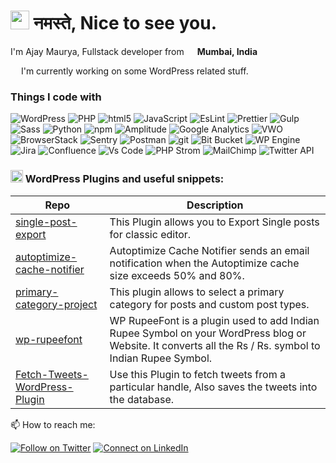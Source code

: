 <h1><img src="https://emojis.slackmojis.com/emojis/images/1531849430/4246/blob-sunglasses.gif?1531849430" width="30"/> नमस्ते, Nice to see you.</h1>

<p>I'm Ajay Maurya, Fullstack developer from <img src="https://www.flaticon.com/svg/static/icons/svg/2386/2386755.svg" width="13"/> <b>Mumbai, India</b></p>

<img src="https://www.flaticon.com/svg/static/icons/svg/270/270832.svg" width="13"/>  I'm currently working on some WordPress related stuff.

<h3>Things I code with</h3>
<p>
  <img alt="WordPress" src="https://img.shields.io/badge/-WordPress-46a2f1?style=flat-square&logo=wordpress&logoColor=white" />
  <img alt="PHP" src="https://img.shields.io/badge/-PHP-45b8d8?style=flat-square&logo=php&logoColor=white" />
  <img alt="html5" src="https://img.shields.io/badge/-HTML5-E34F26?style=flat-square&logo=html5&logoColor=white" />
  <img alt="JavaScript" src="https://img.shields.io/badge/-Javascript-F9A03C?style=flat-square&logo=javascript&logoColor=white" />
  <img alt="EsLint" src="https://img.shields.io/badge/-EsLint-764ABC?style=flat-square&logo=eslint&logoColor=white" />
  <img alt="Prettier" src="https://img.shields.io/badge/-Prettier-F7B93E?style=flat-square&logo=prettier&logoColor=white" />
  <img alt="Gulp" src="https://img.shields.io/badge/-Gulp-DD0031?style=flat-square&logo=gulp&logoColor=white" />
  <img alt="Sass" src="https://img.shields.io/badge/-Sass-CC6699?style=flat-square&logo=sass&logoColor=white" />
  <img alt="Python" src="https://img.shields.io/badge/-python-F9A03C?style=flat-square&logo=python&logoColor=white" />
  <img alt="npm" src="https://img.shields.io/badge/-NPM-CB3837?style=flat-square&logo=npm&logoColor=white" />
  <img alt="Amplitude" src="https://img.shields.io/badge/-Amplitude-2088FF?style=flat-square&logo=google-analytics&logoColor=white" />
  <img alt="Google Analytics" src="https://img.shields.io/badge/-Google Analytics-2088FF?style=flat-square&logo=google-analytics&logoColor=white" />
  <img alt="VWO" src="https://img.shields.io/badge/-VWO-CC6699?style=flat-square&logo=vwo&logoColor=white" />
  <img alt="BrowserStack" src="https://img.shields.io/badge/-BrowserStack-FB542B?style=flat-square&logo=browserstack&logoColor=white" />
  <img alt="Sentry" src="https://img.shields.io/badge/-Sentry-ea2845?style=flat-square&logo=sentry&logoColor=white" />
  <img alt="Postman" src="https://img.shields.io/badge/-Postman-FB542B?style=flat-square&logo=postman&logoColor=white" />
  <img alt="git" src="https://img.shields.io/badge/-Git-F05032?style=flat-square&logo=git&logoColor=white" />
  <img alt="Bit Bucket" src="https://img.shields.io/badge/-Bit_Bucket-007ACC?style=flat-square&logo=bitbucket&logoColor=white" />
  <img alt="WP Engine" src="https://img.shields.io/badge/-WP_Engine-430098?style=flat-square&logo=wp-engine&logoColor=white" />
  <img alt="Jira" src="https://img.shields.io/badge/-Jira-2088FF?style=flat-square&logo=jira&logoColor=white" />
  <img alt="Confluence" src="https://img.shields.io/badge/-Confluence-2088FF?style=flat-square&logo=confluence&logoColor=white" />
  <img alt="Vs Code" src="https://img.shields.io/badge/-Vs_Code-311C87?style=flat-square&logo=visual-studio-code&logoColor=white" />
  <img alt="PHP Strom" src="https://img.shields.io/badge/-PHP_Storm-2088FF?style=flat-square&logo=jetbrains&logoColor=white" />
  <img alt="MailChimp" src="https://img.shields.io/badge/-MailChimp-F9A03C?style=flat-square&logo=mailchimp&logoColor=white" />
  <img alt="Twitter API" src="https://img.shields.io/badge/-Twitter_API-2088FF?style=flat-square&logo=twitter&logoColor=white" />
</p>

### <img src="https://www.flaticon.com/svg/static/icons/svg/270/270832.svg" width="20"/>  WordPress Plugins and useful snippets:

|Repo|Description|
|---|---|
| [single-post-export](https://github.com/ajmaurya99/single-post-export) | This Plugin allows you to Export Single posts for classic editor. |
| [autoptimize-cache-notifier](https://github.com/ajmaurya99/autoptimize-cache-notifier) | Autoptimize Cache Notifier sends an email notification when the Autoptimize cache size exceeds 50% and 80%. |
| [primary-category-project](https://github.com/ajmaurya99/primary-category-project) | This plugin allows to select a primary category for posts and custom post types. |
| [wp-rupeefont](https://github.com/ajmaurya99/wp-rupeefont) | WP RupeeFont is a plugin used to add Indian Rupee Symbol on your WordPress blog or Website. It converts all the Rs / Rs. symbol to Indian Rupee Symbol. |
| [Fetch-Tweets-WordPress-Plugin](https://github.com/ajmaurya99/Fetch-Tweets-WordPress-Plugin) | Use this Plugin to fetch tweets from a particular handle, Also saves the tweets into the database. |



📫 How to reach me:

[![Follow on Twitter](https://img.shields.io/badge/--twitter?label=Twitter&logo=Twitter&style=social)](https://twitter.com/aalootechie/) [![Connect on LinkedIn](https://img.shields.io/badge/--linkedin?label=LinkedIn&logo=LinkedIn&style=social)](https://www.linkedin.com/in/ajaymauryaa/)


<!--
**ajmaurya99/ajmaurya99** is a ✨ _special_ ✨ repository because its `README.md` (this file) appears on your GitHub profile.

Here are some ideas to get you started:

- 🔭 I’m currently working on ...
- 🌱 I’m currently learning ...
- 👯 I’m looking to collaborate on ...
- 🤔 I’m looking for help with ...
- 💬 Ask me about ...
- 📫 How to reach me: ...
- 😄 Pronouns: ...
- ⚡ Fun fact: ...
-->
